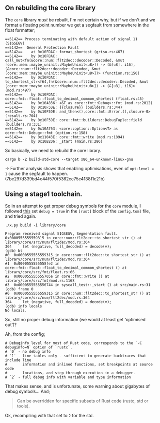 ## On rebuilding the core library
The `core` library _must_ be rebuilt, I'm not certain why, but if we don't and we format a 
floating point number we get a segfault from somewhere in the float formatter;
```
==5142== Process terminating with default action of signal 11 (SIGSEGV)
==5142==  General Protection Fault
==5142==    at 0x10FDAC: format_shortest (grisu.rs:467)
==5142==    by 0x10FDAC: call_mut<fn(&core::num::flt2dec::decoder::Decoded, &mut [core::mem::maybe_uninit::MaybeUninit<u8>]) -> (&[u8], i16),(&core::num::flt2dec::decoder::Decoded, &mut [core::mem::maybe_uninit::MaybeUninit<u8>])> (function.rs:150)
==5142==    by 0x10FDAC: to_shortest_str<f64,fn(&core::num::flt2dec::decoder::Decoded, &mut [core::mem::maybe_uninit::MaybeUninit<u8>]) -> (&[u8], i16)> (mod.rs:497)
==5142==    by 0x10FDAC: core::fmt::float::float_to_decimal_common_shortest (float.rs:45)
==5142==    by 0x10A836: <&T as core::fmt::Debug>::fmt (mod.rs:2012)
==5142==    by 0x10F5DE: {{closure}} (builders.rs:344)
==5142==    by 0x10F5DE: and_then<(),core::fmt::Error,(),closure-0> (result.rs:704)
==5142==    by 0x10F5DE: core::fmt::builders::DebugTuple::field (builders.rs:331)
==5142==    by 0x10A763: <core::option::Option<T> as core::fmt::Debug>::fmt (option.rs:158)
==5142==    by 0x11043E: core::fmt::write (mod.rs:1094)
==5142==    by 0x10B2D6: _start (main.rs:286)
```

So basically, we need to rebuild the core library.
```
cargo b -Z build-std=core --target x86_64-unknown-linux-gnu
```

-> Further analysis shows that enabling optimisations, even of `opt-level = 1` cause the segfault to happen. (7be297d339bd4e44f570f5362cc75c4138f1c21b)

## Using a stage1 toolchain.

So in an attempt to get proper debug symbols for the `core` module, I followed [this](https://rustc-dev-guide.rust-lang.org/building/how-to-build-and-run.html#building-the-compiler) set `debug = true` in the `[rust]` block of the `config.toml` file, and tried again.

```
./x.py build -i library/core
```

```
Program received signal SIGSEGV, Segmentation fault.
0x0000555555559315 in core::num::flt2dec::to_shortest_str () at library/core/src/num/flt2dec/mod.rs:364
364	    let (negative, full_decoded) = decode(v);
(gdb) bt
#0  0x0000555555559315 in core::num::flt2dec::to_shortest_str () at library/core/src/num/flt2dec/mod.rs:364
#1  0x0000555555558fe2 in core::fmt::float::float_to_decimal_common_shortest () at library/core/src/fmt/float.rs:66
#2  0x000055555555705e in core::fmt::write () at library/core/src/fmt/mod.rs:1168
#3  0x0000555555556744 in syscall_test::_start () at src/main.rs:31
(gdb) frame 0
#0  0x0000555555559315 in core::num::flt2dec::to_shortest_str () at library/core/src/num/flt2dec/mod.rs:364
364	    let (negative, full_decoded) = decode(v);
(gdb) info locals
No locals.
```

So, still no proper debug information (we would at least get 'optimised out')?

Ah, from the config;
```
# Debuginfo level for most of Rust code, corresponds to the `-C debuginfo=N` option of `rustc`.
# `0` - no debug info
# `1` - line tables only - sufficient to generate backtraces that include line
#       information and inlined functions, set breakpoints at source code
#       locations, and step through execution in a debugger.
# `2` - full debug info with variable and type information
```

That makes sense, and is unfortunate, some warning about gigabytes of debug symbols... And;

> Can be overridden for specific subsets of Rust code (rustc, std or tools).

Ok, recompiling with that set to `2` for the std.